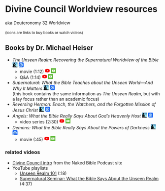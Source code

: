 # Divine Council Worldview resources

aka Deuteronomy 32 Worldview

<small>(icons are links to buy books or watch videos)</small>

## Books by Dr. Michael Heiser

- <cite>The Unseen Realm: Recovering the Supernatural Worldview of the Bible</cite>
    [![‹Amazon Kindle›](../icons/kindle.webp)](https://www.amazon.com/Unseen-Realm-Recovering-Supernatural-Worldview-ebook/dp/B0141QB9XA/)
    [![‹Logos›](../icons/logos.webp)](https://www.logos.com/product/49583/the-unseen-realm-recovering-the-supernatural-worldview-of-the-bible)
    - movie (1:12)
        [![‹YouTube›](../icons/youtube.webp)](https://www.youtube.com/watch?v=2QM7anD5vSI)
        [![‹FaithlifeTV›](../icons/faithlife_tv.webp)](https://faithlifetv.com/media/701635)
    - Q&A (1:14)
        [![‹YouTube›](../icons/youtube.webp)](https://www.youtube.com/watch?v=oHXLnxlpZ1s)
        [![‹FaithlifeTV›](../icons/faithlife_tv.webp)](https://faithlifetv.com/media/695391)
- <cite>Supernatural: What the Bible Teaches about the Unseen World—And Why It Matters</cite>
    [![‹Amazon Kindle›](../icons/kindle.webp)](https://www.amazon.com/Supernatural-Bible-Teaches-Unseen-Matters-ebook/dp/B016LT2YHA/)
    [![‹Logos›](../icons/logos.webp)](https://www.logos.com/product/53263/supernatural-what-the-bible-teaches-about-the-unseen-world-and-why-it-matters)\
    (this book contains the same information as <cite>The Unseen Realm</cite>, but with a lay focus rather than an academic focus)
- <cite>Reversing Hermon: Enoch, the Watchers, and the Forgotten Mission of Jesus Christ</cite>
    [![‹Amazon Kindle›](../icons/kindle.webp)](https://www.amazon.com/Reversing-Hermon-Watchers-Forgotten-Mission-ebook/dp/B0723B2Z4S/)
    [![‹Logos›](../icons/logos.webp)](https://www.logos.com/product/144076/reversing-hermon-enoch-the-watchers-and-the-forgotten-mission-of-jesus-christ)
- <cite>Angels: What the Bible Really Says About God’s Heavenly Host</cite>
    [![‹Amazon Kindle›](../icons/kindle.webp)](https://www.amazon.com/Angels-Bible-Really-About-Heavenly-ebook/dp/B07GJWPXC3/)
    [![‹Logos›](../icons/logos.webp)](https://www.logos.com/product/148914/angels-what-the-bible-really-says-about-gods-heavenly-host)
    - video series (2:30)
        [![‹YouTube›](../icons/youtube.webp)](https://www.youtube.com/playlist?list=PLXkjd_l1xkSR5QikgFJQUoJpzK_4PXQWS)
        [![‹FaithlifeTV›](../icons/faithlife_tv.webp)](https://faithlifetv.com/media/898709)
- <cite>Demons: What the Bible Really Says About the Powers of Darkness</cite>
    [![‹Amazon Kindle›](../icons/kindle.webp)](https://www.amazon.com/Demons-Bible-Really-Powers-Darkness-ebook/dp/B088C559H7/)
    [![‹Logos›](../icons/logos.webp)](https://www.logos.com/product/178154/demons-what-the-bible-really-says-about-the-powers-of-darkness)
    - movie (:45)
        [![‹YouTube›](../icons/youtube.webp)](https://www.youtube.com/watch?v=H41Lw2YEY74)
        [![‹FaithlifeTV›](../icons/faithlife_tv.webp)](https://faithlifetv.com/media/769727)

### related videos

- [Divine Council intro](https://nakedbiblepodcast.com/newstarthere/) from the Naked Bible Podcast site
- YouTube playlists
    - [Unseen Realm 101](https://www.youtube.com/playlist?list=PL9-E3d1xt1O6W7NjDlqsZ18jSOvKMxqpZ) (<time datetime="PT18M">:18</time>)
    - [Supernatural Seminar: What the Bible Says About the Unseen Realm](https://www.youtube.com/playlist?list=PL9-E3d1xt1O5zI2xExz8gGUoQjvhUtN9x) (<time datetime="PT4H37M">4:37</time>)
